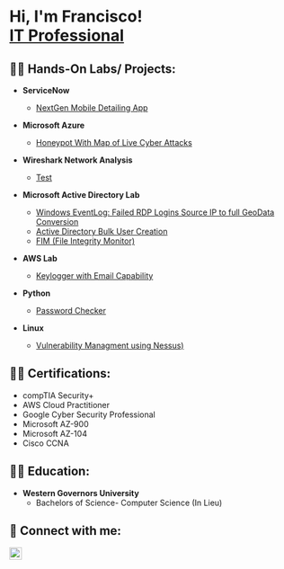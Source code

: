 <h1>Hi, I'm Francisco! <br/><a <a href="https://www.linkedin.com/in/francisco-amaya-/"> IT Professional</a>

<h2>👨‍💻 Hands-On Labs/ Projects:</h2>

- <b> ServiceNow </b>
  - [NextGen Mobile Detailing App](https://github.com/famayaportfolio/ypot)

- <b> Microsoft Azure </b>
  - [Honeypot With Map of Live Cyber Attacks](https://github.com/famayaportfolio/Microsoft-Azure-Honeypot)
    
- <b> Wireshark Network Analysis </b>
  - [Test](https://github.com1/4chan-ImaAnalysiddleware-C964) <b><i></b></i>
- <b>Microsoft Active Directory Lab</b>
  - [Windows EventLog: Failed RDP Logins Source IP to full GeoData Conversion](https://github.comma777777dakor1/Sentinel-Lab)
  - [Active Directory Bulk User Creation](https://github.com/joshmad77777akoPS)
  - [FIM (File Integrity Monitor)](https://github.com/famayaportfolio/File-Integrity-Monitor-PowerShell/blob/main/README.md)
- <b>AWS Lab</b>
  - [Keylogger with Email Capability](https://github.com/joshmadh-Email)
    
- <b>Python</b>
  - [Password Checker](https://github.com/famayaportfolio/Password_Checker)
    
- <b>Linux</b>
  - [Vulnerability Managment using Nessus)](https://github.com/famayaportfolio/Vulnerability-Management-using-Nessus/blob/main/README.md) 

<h2>👨‍💻 Certifications:</h2>
 </b>


  - compTIA Security+
  - AWS Cloud Practitioner
  - Google Cyber Security Professional
  - Microsoft AZ-900
  - Microsoft AZ-104
  - Cisco CCNA

<h2>👨‍💻 Education:</h2>

- <b> Western Governors University </b>
  - Bachelors of Science- Computer Science (In Lieu)

  
<h2> 🤳 Connect with me:</h2>

[<img align="left" alt="JoshMadakor | LinkedIn" width="22px" src="https://cdn.jsdelivr.net/npm/simple-icons@v3/icons/linkedin.svg" />][linkedin]

[linkedin]: https://www.linkedin.com/in/francisco-amaya-/





